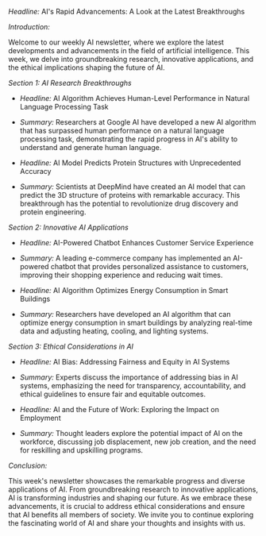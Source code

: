 *Headline:* AI's Rapid Advancements: A Look at the Latest Breakthroughs

*Introduction:*

Welcome to our weekly AI newsletter, where we explore the latest developments and advancements in the field of artificial intelligence. This week, we delve into groundbreaking research, innovative applications, and the ethical implications shaping the future of AI.

*Section 1: AI Research Breakthroughs*

* *Headline:* AI Algorithm Achieves Human-Level Performance in Natural Language Processing Task
* *Summary:* Researchers at Google AI have developed a new AI algorithm that has surpassed human performance on a natural language processing task, demonstrating the rapid progress in AI's ability to understand and generate human language.

* *Headline:* AI Model Predicts Protein Structures with Unprecedented Accuracy
* *Summary:* Scientists at DeepMind have created an AI model that can predict the 3D structure of proteins with remarkable accuracy. This breakthrough has the potential to revolutionize drug discovery and protein engineering.

*Section 2: Innovative AI Applications*

* *Headline:* AI-Powered Chatbot Enhances Customer Service Experience
* *Summary:* A leading e-commerce company has implemented an AI-powered chatbot that provides personalized assistance to customers, improving their shopping experience and reducing wait times.

* *Headline:* AI Algorithm Optimizes Energy Consumption in Smart Buildings
* *Summary:* Researchers have developed an AI algorithm that can optimize energy consumption in smart buildings by analyzing real-time data and adjusting heating, cooling, and lighting systems.

*Section 3: Ethical Considerations in AI*

* *Headline:* AI Bias: Addressing Fairness and Equity in AI Systems
* *Summary:* Experts discuss the importance of addressing bias in AI systems, emphasizing the need for transparency, accountability, and ethical guidelines to ensure fair and equitable outcomes.

* *Headline:* AI and the Future of Work: Exploring the Impact on Employment
* *Summary:* Thought leaders explore the potential impact of AI on the workforce, discussing job displacement, new job creation, and the need for reskilling and upskilling programs.

*Conclusion:*

This week's newsletter showcases the remarkable progress and diverse applications of AI. From groundbreaking research to innovative applications, AI is transforming industries and shaping our future. As we embrace these advancements, it is crucial to address ethical considerations and ensure that AI benefits all members of society. We invite you to continue exploring the fascinating world of AI and share your thoughts and insights with us.